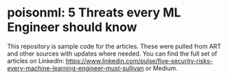 # poisonml: 5 Threats every ML Engineer should know
This repository is sample code for the articles.
These were pulled from ART and other sources with updates where needed.
You can find the full set of articles on LinkedIn:
https://www.linkedin.com/pulse/five-security-risks-every-machine-learning-engineer-must-sullivan
or Medium.
